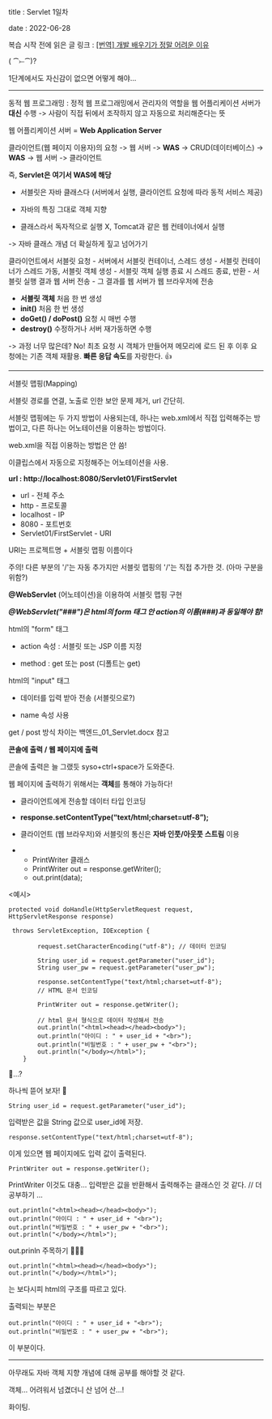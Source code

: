 title : Servlet 1일차

date : 2022-06-28

복습 시작 전에 읽은 글 링크 : [[번역] 개발 배우기가 정말 어려운 이유](https://brunch.co.kr/@jypthemiracle/14)

( ⁀⤚⁀)?

1단계에서도 자신감이 없으면 어떻게 해야...



------



동적 웹 프로그래밍 : 정적 웹 프로그래밍에서 관리자의 역할을 웹 어플리케이션 서버가 **대신** 수행 -> 사람이 직접 뒤에서 조작하지 않고 자동으로 처리해준다는 뜻



웹 어플리케이션 서버 = **Web Application Server**



클라이언트(웹 페이지 이용자)의 요청 -> 웹 서버 -> **WAS** -> CRUD(데이터베이스) -> **WAS** -> 웹 서버 -> 클라이언트



즉, **Servlet은 여기서 WAS에 해당**



- 서블릿은 자바 클래스다 (서버에서 실행, 클라이언트 요청에 따라 동적 서비스 제공)

- 자바의 특징 그대로 객체 지향
- 클래스라서 독자적으로 실행 X, Tomcat과 같은 웹 컨테이너에서 실행

-> 자바 클래스 개념 더 확실하게 짚고 넘어가기



클라이언트에서 서블릿 요청 - 서버에서 서블릿 컨테이너, 스레드 생성 - 서블릿 컨테이너가 스레드 가동, 서블릿 객체 생성 - 서블릿 객체 실행 종료 시 스레드 종료, 반환 - 서블릿 실행 결과 웹 서버 전송 - 그 결과를 웹 서버가 웹 브라우저에 전송



- **서블릿 객체** 처음 한 번 생성
- **init()** 처음 한 번 생성
- **doGet() / doPost()** 요청 시 매번 수행
- **destroy()** 수정하거나 서버 재가동하면 수행



-> 과정 너무 많은데? No! 최초 요청 시 객체가 만들어져 메모리에 로드 된 후 이후 요청에는 기존 객체 재활용. **빠른 응답 속도**를 자랑한다. 👍



------



서블릿 맵핑(Mapping)

서블릿 경로를 연결, 노출로 인한 보안 문제 제거, url 간단히.



서블릿 맵핑에는 두 가지 방법이 사용되는데, 하나는 web.xml에서 직접 입력해주는 방법이고, 다른 하나는 어노테이션을 이용하는 방법이다.

web.xml을 직접 이용하는 방법은 안 씀!

이클립스에서 자동으로 지정해주는 어노테이션을 사용.

 **url : http://localhost:8080/Servlet01/FirstServlet**

- url - 전체 주소
- http - 프로토콜
- localhost - IP
- 8080 - 포트번호
- Servlet01/FirstServlet - URI

URI는 프로젝트명 + 서블릿 맵핑 이름이다

주의! 다른 부분의 '/'는 자동 추가지만 서블릿 맵핑의 '/'는 직접 추가한 것. (아마 구분을 위함?)



**@WebServlet** (어노테이션)을 이용하여 서블릿 맵핑 구현

***@WebServlet("###")은 html의 form 태그 안 action의 이름(###)과 동일해야 함!***



html의 "form" 태그

- action 속성 : 서블릿 또는 JSP 이름 지정

- method : get 또는 post (디폴트는 get)




html의 "input" 태그

- 데이터를 입력 받아 전송 (서블릿으로?)

- name 속성 사용




get / post 방식 차이는 백엔드_01_Servlet.docx 참고



**콘솔에 출력 / 웹 페이지에 출력**

콘솔에 출력은 늘 그랬듯 syso+ctrl+space가 도와준다.

웹 페이지에 출력하기 위해서는 **객체**를 통해야 가능하다!



- 클라이언트에게 전송할 데이터 타입 인코딩
- **response.setContentType(“text/html;charset=utf-8”);**

- 클라이언트 (웹 브라우저)와 서블릿의 통신은 **자바 인풋/아웃풋 스트림** 이용
- - PrintWriter 클래스
  - PrintWriter out = response.getWriter();
  - out.print(data);



<예시>

```
protected void doHandle(HttpServletRequest request,  HttpServletResponse response)

 throws ServletException, IOException {

		request.setCharacterEncoding("utf-8"); // 데이터 인코딩

		String user_id = request.getParameter("user_id");
		String user_pw = request.getParameter("user_pw");
		
		response.setContentType("text/html;charset=utf-8");
		// HTML 문서 인코딩
		
		PrintWriter out = response.getWriter();

		// html 문서 형식으로 데이터 작성해서 전송
		out.println("<html><head></head><body>");
		out.println("아이디 : " + user_id + "<br>");
		out.println("비밀번호 : " + user_pw + "<br>");
		out.println("</body></html>");
	}
```



🤨...?

하나씩 뜯어 보자! 🤔



```
String user_id = request.getParameter("user_id");
```

입력받은 값을 String 값으로 user_id에 저장.



```
response.setContentType("text/html;charset=utf-8");
```

이게 있으면 웹 페이지에도 입력 값이 출력된다.



```
PrintWriter out = response.getWriter();
```

PrintWriter 이것도 대충... 입력받은 값을 반환해서 출력해주는 클래스인 것 같다. // 더 공부하기 ...



```
out.println("<html><head></head><body>");
out.println("아이디 : " + user_id + "<br>");
out.println("비밀번호 : " + user_pw + "<br>");
out.println("</body></html>");
```

out.prinln 주목하기 🙋🏻‍♂️



```
out.println("<html><head></head><body>");
out.println("</body></html>");
```

 는 보다시피 html의 구조를 따르고 있다.



출력되는 부분은

```
out.println("아이디 : " + user_id + "<br>");
out.println("비밀번호 : " + user_pw + "<br>");
```

이 부분이다.



------



아무래도 자바 객체 지향 개념에 대해 공부를 해야할 것 같다.

객체... 어려워서 넘겼더니 산 넘어 산...!

화이팅.